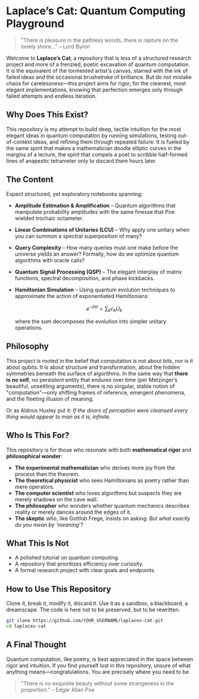 # Laplace’s Cat: Quantum Computing Playground

> "There is pleasure in the pathless woods, there is rapture on the lonely shore..." – Lord Byron

Welcome to **Laplace’s Cat**, a repository that is less of a structured research project and more of a frenzied, poetic excavation of quantum computation. It is the equivalent of the tormented artist's canvas, stained with the ink of failed ideas and the occasional brushstroke of brilliance. But do not mistake chaos for carelessness—this project aims for rigor, for the cleanest, most elegant implementations, knowing that perfection emerges only through failed attempts and endless iteration.

## Why Does This Exist?

This repository is my attempt to build deep, tactile intuition for the most elegant ideas in quantum computation by running simulations, testing out-of-context ideas, and refining them through repeated failure. It is fueled by the same spirit that makes a mathematician doodle elliptic curves in the margins of a lecture, the spirit that compels a poet to scribble half-formed lines of anapestic tetrameter only to discard them hours later.

## The Content

Expect structured, yet exploratory notebooks spanning:

- **Amplitude Estimation & Amplification** – Quantum algorithms that manipulate probability amplitudes with the same finesse that Poe wielded trochaic octameter.
- **Linear Combinations of Unitaries (LCU)** – Why apply one unitary when you can summon a spectral superposition of many?
- **Query Complexity** – How many queries must one make before the universe yields an answer? Formally, how do we optimize quantum algorithms with oracle calls?
- **Quantum Signal Processing (QSP)** – The elegant interplay of matrix functions, spectral decomposition, and phase kickbacks.
- **Hamiltonian Simulation** – Using quantum evolution techniques to approximate the action of exponentiated Hamiltonians: 
  
  $$ e^{-iHt} = \sum_k c_k U_k $$
  
  where the sum decomposes the evolution into simpler unitary operations.

## Philosophy

This project is rooted in the belief that computation is not about bits, nor is it about qubits. It is about structure and transformation, about the hidden symmetries beneath the surface of algorithms. In the same way that **there is no self**, no persistent entity that endures over time (per Metzinger’s beautiful, unsettling arguments), there is no singular, stable notion of "computation"—only shifting frames of reference, emergent phenomena, and the fleeting illusion of meaning.

Or as Aldous Huxley put it: *If the doors of perception were cleansed every thing would appear to man as it is, infinite.*

## Who Is This For?

This repository is for those who resonate with both **mathematical rigor** and **philosophical wonder**:

- **The experimental mathematician** who derives more joy from the process than the theorem.
- **The theoretical physicist** who sees Hamiltonians as poetry rather than mere operators.
- **The computer scientist** who loves algorithms but suspects they are merely shadows on the cave wall.
- **The philosopher** who wonders whether quantum mechanics describes reality or merely dances around the edges of it.
- **The skeptic** who, like Gottlob Frege, insists on asking: *But what exactly do you mean by ‘meaning’?*

## What This Is Not

- A polished tutorial on quantum computing.
- A repository that prioritizes efficiency over curiosity.
- A formal research project with clear goals and endpoints.

## How to Use This Repository

Clone it, break it, modify it, discard it. Use it as a sandbox, a blackboard, a dreamscape. The code is here not to be preserved, but to be rewritten.

```bash
git clone https://github.com/YOUR_USERNAME/laplaces-cat.git
cd laplaces-cat
```

## A Final Thought

Quantum computation, like poetry, is best appreciated in the space between rigor and intuition. If you find yourself lost in this repository, unsure of what anything means—congratulations. You are precisely where you need to be.

> "There is no exquisite beauty without some strangeness in the proportion." – Edgar Allan Poe

